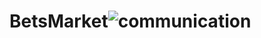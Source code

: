 # BetsMarket![communication](https://github.com/Tigeroff2002/BetsMarket/assets/99354644/3ef6b269-6ad4-4be8-82a5-fcc63934a695)

